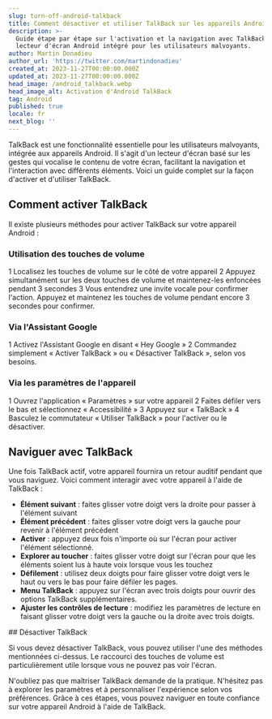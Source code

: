 ```yaml
---
slug: turn-off-android-talkback
title: Comment désactiver et utiliser TalkBack sur les appareils Android
description: >-
  Guide étape par étape sur l'activation et la navigation avec TalkBack, le
  lecteur d'écran Android intégré pour les utilisateurs malvoyants.
author: Martin Donadieu
author_url: 'https://twitter.com/martindonadieu'
created_at: 2023-11-27T00:00:00.000Z
updated_at: 2023-11-27T00:00:00.000Z
head_image: /android_talkback.webp
head_image_alt: Activation d'Android TalkBack
tag: Android
published: true
locale: fr
next_blog: ''
---
```


TalkBack est une fonctionnalité essentielle pour les utilisateurs malvoyants, intégrée aux appareils Android. Il s'agit d'un lecteur d'écran basé sur les gestes qui vocalise le contenu de votre écran, facilitant la navigation et l'interaction avec différents éléments. Voici un guide complet sur la façon d'activer et d'utiliser TalkBack.

## Comment activer TalkBack

Il existe plusieurs méthodes pour activer TalkBack sur votre appareil Android :

### Utilisation des touches de volume

1 Localisez les touches de volume sur le côté de votre appareil
2 Appuyez simultanément sur les deux touches de volume et maintenez-les enfoncées pendant 3 secondes
3 Vous entendrez une invite vocale pour confirmer l'action. Appuyez et maintenez les touches de volume pendant encore 3 secondes pour confirmer.

### Via l'Assistant Google

1 Activez l'Assistant Google en disant « Hey Google »
2 Commandez simplement « Activer TalkBack » ou « Désactiver TalkBack », selon vos besoins.

### Via les paramètres de l'appareil

1 Ouvrez l'application « Paramètres » sur votre appareil
2 Faites défiler vers le bas et sélectionnez « Accessibilité »
3 Appuyez sur « TalkBack »
4 Basculez le commutateur « Utiliser TalkBack » pour l'activer ou le désactiver.

## Naviguer avec TalkBack

Une fois TalkBack actif, votre appareil fournira un retour auditif pendant que vous naviguez. Voici comment interagir avec votre appareil à l'aide de TalkBack :

- **Élément suivant** : faites glisser votre doigt vers la droite pour passer à l'élément suivant
- **Élément précédent** : faites glisser votre doigt vers la gauche pour revenir à l'élément précédent
- **Activer** : appuyez deux fois n'importe où sur l'écran pour activer l'élément sélectionné.
- **Explorer au toucher** : faites glisser votre doigt sur l'écran pour que les éléments soient lus à haute voix lorsque vous les touchez
- **Défilement** : utilisez deux doigts pour faire glisser votre doigt vers le haut ou vers le bas pour faire défiler les pages.
- **Menu TalkBack** : appuyez sur l'écran avec trois doigts pour ouvrir des options TalkBack supplémentaires.
- **Ajuster les contrôles de lecture** : modifiez les paramètres de lecture en faisant glisser votre doigt vers la gauche ou la droite avec trois doigts.

## Désactiver TalkBack

Si vous devez désactiver TalkBack, vous pouvez utiliser l'une des méthodes mentionnées ci-dessus. Le raccourci des touches de volume est particulièrement utile lorsque vous ne pouvez pas voir l'écran.

N'oubliez pas que maîtriser TalkBack demande de la pratique. N'hésitez pas à explorer les paramètres et à personnaliser l'expérience selon vos préférences. Grâce à ces étapes, vous pouvez naviguer en toute confiance sur votre appareil Android à l'aide de TalkBack.